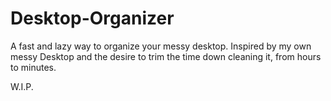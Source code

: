 # Desktop-Organizer

A fast and lazy way to organize your messy desktop. Inspired by my own messy Desktop and the desire to trim the time down cleaning it, from hours to minutes.

W.I.P.
